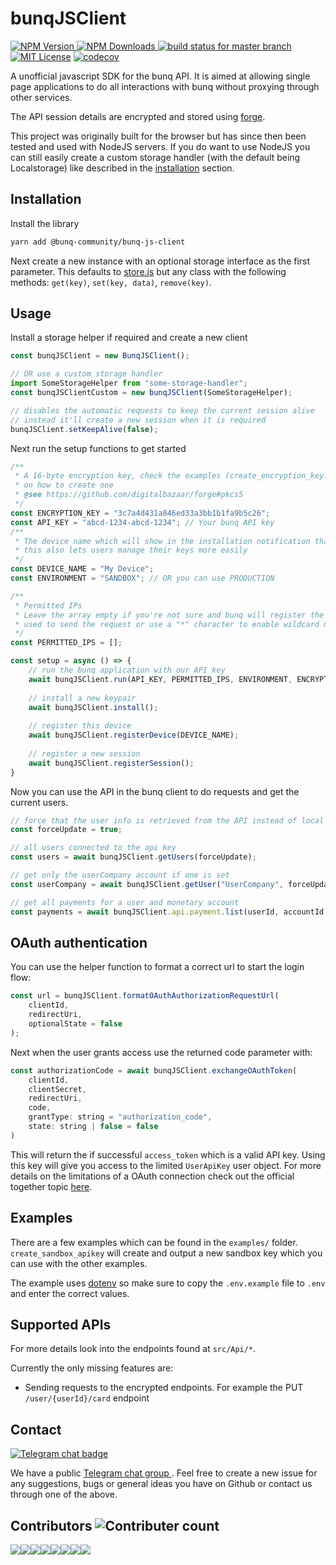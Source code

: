 # bunqJSClient 
[![NPM  Version](https://img.shields.io/npm/v/@bunq-community/bunq-js-client.svg) ](https://github.com/@bunq-community/bunq-js-client)
[![NPM Downloads](https://img.shields.io/npm/dt/@bunq-community/bunq-js-client.svg) ](https://www.npmjs.com/package/@bunq-community/bunq-js-client)
[![build status for master branch](https://api.travis-ci.org/bunqCommunity/bunqJSClient.svg?branch=master) ](https://travis-ci.org/bunqCommunity/bunqJSClient)
[![MIT License](https://img.shields.io/npm/l/@bunq-community/bunq-js-client.svg)](https://github.com/bunqCommunity/bunqJSClient/blob/master/LICENSE)
[![codecov](https://codecov.io/gh/bunqCommunity/bunqJSClient/branch/master/graph/badge.svg) ](https://codecov.io/gh/bunqCommunity/bunqJSClient)

A unofficial javascript SDK for the bunq API. It is aimed at allowing single page applications to do all interactions with bunq without proxying through other services. 

The API session details are encrypted and stored using [forge](https://github.com/digitalbazaar/forge).

This project was originally built for the browser but has since then been tested and used with NodeJS servers. If you do want to use NodeJS you can still easily create a custom storage handler (with the default being Localstorage) like described in the [installation](#installation) section.

## Installation
Install the library
```bash
yarn add @bunq-community/bunq-js-client
```

Next create a new instance with an optional storage interface as the first parameter. This defaults to [store.js](https://github.com/marcuswestin/store.js/) but any class 
with the following methods: `get(key)`, `set(key, data)`, `remove(key)`.

## Usage
Install a storage helper if required and create a new client
```js
const bunqJSClient = new BunqJSClient();

// OR use a custom storage handler
import SomeStorageHelper from "some-storage-handler"; 
const bunqJSClientCustom = new bunqJSClient(SomeStorageHelper);

// disables the automatic requests to keep the current session alive
// instead it'll create a new session when it is required
bunqJSClient.setKeepAlive(false);
```

Next run the setup functions to get started
```js
/**
 * A 16-byte encryption key, check the examples (create_encryption_key.js) 
 * on how to create one
 * @see https://github.com/digitalbazaar/forge#pkcs5
 */
const ENCRYPTION_KEY = "3c7a4d431a846ed33a3bb1b1fa9b5c26";
const API_KEY = "abcd-1234-abcd-1234"; // Your bunq API key
/**
 * The device name which will show in the installation notification that bunq sends
 * this also lets users manage their keys more easily
 */ 
const DEVICE_NAME = "My Device"; 
const ENVIRONMENT = "SANDBOX"; // OR you can use PRODUCTION

/**
 * Permitted IPs
 * Leave the array empty if you're not sure and bunq will register the IP
 * used to send the request or use a "*" character to enable wildcard mode
 */
const PERMITTED_IPS = []; 

const setup = async () => {
    // run the bunq application with our API key
    await bunqJSClient.run(API_KEY, PERMITTED_IPS, ENVIRONMENT, ENCRYPTION_KEY);
    
    // install a new keypair 
    await bunqJSClient.install();
    
    // register this device
    await bunqJSClient.registerDevice(DEVICE_NAME);
    
    // register a new session
    await bunqJSClient.registerSession();
}
```

Now you can use the API in the bunq client to do requests and get the current users.
```js
// force that the user info is retrieved from the API instead of local cache version
const forceUpdate = true;

// all users connected to the api key
const users = await bunqJSClient.getUsers(forceUpdate);

// get only the userCompany account if one is set
const userCompany = await bunqJSClient.getUser("UserCompany", forceUpdate);

// get all payments for a user and monetary account
const payments = await bunqJSClient.api.payment.list(userId, accountId);
```

## OAuth authentication
You can use the helper function to format a correct url to start the login flow:
```js
const url = bunqJSClient.formatOAuthAuthorizationRequestUrl(
    clientId, 
    redirectUri, 
    optionalState = false
);
```

Next when the user grants access use the returned code parameter with:
```js
const authorizationCode = await bunqJSClient.exchangeOAuthToken(
    clientId, 
    clientSecret, 
    redirectUri, 
    code, 
    grantType: string = "authorization_code",
    state: string | false = false
)
```

This will return the if successful `access_token` which is a valid API key. Using this key will give you access to the limited `UserApiKey` user object. For more details on the limitations of a OAuth connection check out the official together topic [here](https://together.bunq.com/d/3016-oauth).

## Examples
There are a few examples which can be found in the `examples/` folder. `create_sandbox_apikey` will create and output a new sandbox key which you can use with the other examples.

The example uses [dotenv](https://github.com/motdotla/dotenv) so make sure to copy the `.env.example` file to `.env` and enter the correct values.

## Supported APIs
For more details look into the endpoints found at `src/Api/*`. 

Currently the only missing features are:

 - Sending requests to the encrypted endpoints. For example the PUT `/user/{userId}/card` endpoint

## Contact
[![Telegram chat badge](https://img.shields.io/badge/Telegram-Discuss-blue.svg) ](https://t.me/bunqcommunity)

We have a public [Telegram chat group ](https://t.me/bunqcommunity). Feel free to create a new issue for any suggestions, bugs or general ideas you have on Github or contact us through one of the above.

## Contributors ![Contributer count](https://img.shields.io/github/contributors/bunqcommunity/bunqjsclient.svg)

[![](https://sourcerer.io/fame/crecket/bunqCommunity/bunqJSClient/images/0)](https://sourcerer.io/fame/crecket/bunqCommunity/bunqJSClient/links/0)[![](https://sourcerer.io/fame/crecket/bunqCommunity/bunqJSClient/images/1)](https://sourcerer.io/fame/crecket/bunqCommunity/bunqJSClient/links/1)[![](https://sourcerer.io/fame/crecket/bunqCommunity/bunqJSClient/images/2)](https://sourcerer.io/fame/crecket/bunqCommunity/bunqJSClient/links/2)[![](https://sourcerer.io/fame/crecket/bunqCommunity/bunqJSClient/images/3)](https://sourcerer.io/fame/crecket/bunqCommunity/bunqJSClient/links/3)[![](https://sourcerer.io/fame/crecket/bunqCommunity/bunqJSClient/images/4)](https://sourcerer.io/fame/crecket/bunqCommunity/bunqJSClient/links/4)[![](https://sourcerer.io/fame/crecket/bunqCommunity/bunqJSClient/images/5)](https://sourcerer.io/fame/crecket/bunqCommunity/bunqJSClient/links/5)[![](https://sourcerer.io/fame/crecket/bunqCommunity/bunqJSClient/images/6)](https://sourcerer.io/fame/crecket/bunqCommunity/bunqJSClient/links/6)[![](https://sourcerer.io/fame/crecket/bunqCommunity/bunqJSClient/images/7)](https://sourcerer.io/fame/crecket/bunqCommunity/bunqJSClient/links/7)
